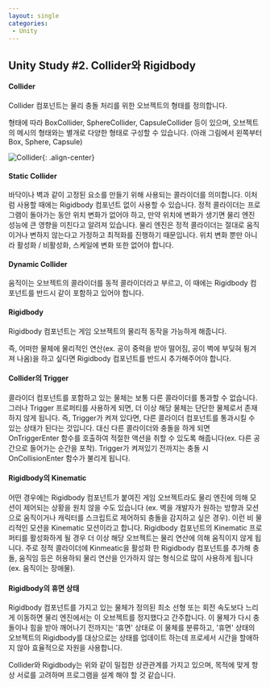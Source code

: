 ```yaml
---
layout: single
categories:
 - Unity
---
```




## Unity Study \#2. Collider와 Rigidbody

#### Collider

Collider 컴포넌트는 물리 충돌 처리를 위한 오브젝트의 형태를 정의합니다.

형태에 따라 BoxCollider, SphereCollider, CapsuleCollider 등이 있으며, 오브젝트의 메시의 형태와는 별개로 다양한 형태로 구성할 수 있습니다. (아래 그림에서 왼쪽부터 Box, Sphere, Capsule)

![Collider](https://user-images.githubusercontent.com/28036481/113551299-5fcf9100-962f-11eb-89d4-f2b085b2b8b1.jpg){: .align-center}

#### Static Collider
 바닥이나 벽과 같이 고정된 요소를 만들기 위해 사용되는 콜라이더를 의미합니다. 이처럼 사용할 때에는 Rigidbody 컴포넌트 없이 사용할 수 있습니다. 정적 콜라이더는 프로그램이 돌아가는 동안 위치 변화가 없어야 하고, 만약 위치에 변화가 생기면 물리 엔진 성능에 큰 영향을 미친다고 알려져 있습니다. 물리 엔진은 정적 콜라이더는 절대로 움직이거나 변하지 않는다고 가정하고 최적화를 진행하기 때문입니다. 위치 변화 뿐만 아니라 활성화 / 비활성화, 스케일에 변화 또한 없어야 합니다. 

#### Dynamic Collider

 움직이는 오브젝트의 콜라이더를 동적 콜라이더라고 부르고, 이 때에는 Rigidbody 컴포넌트를 반드시 같이 포함하고 있어야 합니다.



#### Rigidbody

Rigidbody 컴포넌트는 게임 오브젝트의 물리적 동작을 가능하게 해줍니다. 

즉, 어떠한 물체에 물리적인 연산(ex. 공이 중력을 받아 떨어짐, 공이 벽에 부딪혀 튕겨져 나옴)을 하고 싶다면 Rigidbody 컴포넌트를 반드시 추가해주어야 합니다.



#### Collider의 Trigger

콜라이더 컴포넌트를 포함하고 있는 물체는 보통 다른 콜라이더를 통과할 수 없습니다. 그러나 Trigger 프로퍼티를  사용하게 되면, 더 이상 해당 물체는 단단한 물체로서 존재하지 않게 됩니다. 즉, Trigger가 켜져 있다면, 다른 콜라이더 컴포넌트를 통과시킬 수 있는 상태가 된다는 것입니다. 대신 다른 콜라이더와 충돌을 하게 되면 OnTriggerEnter 함수를 호출하여 적절한 액션을 취할 수 있도록 해줍니다(ex. 다른 공간으로 들어가는 순간을 포착). Trigger가 켜져있기 전까지는 충돌 시 OnCollisionEnter 함수가 불리게 됩니다. 

#### Rigidbody의 Kinematic

어떤 경우에는 Rigidbody 컴포넌트가 붙여진 게임 오브젝트라도 물리 엔진에 의해 모션이 제어되는 상황을 원치 않을 수도 있습니다 (ex. 벽을 개발자가 원하는 방향과 모션으로 움직이거나 캐릭터를 스크립트로 제어하되 충돌을 감지하고 싶은 경우). 이런 비 물리적인 모션을 Kinematic 모션이라고 합니다. Rigidbody 컴포넌트의 Kinematic 프로퍼티를 활성화하게 될 경우 더 이상 해당 오브젝트는 물리 연산에 의해 움직이지 않게 됩니다. 주로 정적 콜라이더에 Kinmeatic을 활성화 한 Rigidbody 컴포넌트를 추가해 충돌, 움직임 등은 허용하되 물리 연산을 인가하지 않는 형식으로 많이 사용하게 됩니다 (ex. 움직이는 장애물). 

#### Rigidbody의 휴면 상태

Rigidbody 컴포넌트를 가지고 있는 물체가 정의된 최소 선형 또는 회전 속도보다 느리게 이동하면 물리 엔진에서는 이 오브젝트를 정지했다고 간주합니다. 이 물체가 다시 충돌이나 힘을 받아 깨어나기 전까지는 '휴면' 상태로 이 물체를 분류하고, '휴면' 상태의 오브젝트의 Rigidbody를 대상으로는 상태를 업데이트 하는데 프로세서 시간을 할애하지 않아 효율적으로 자원을 사용합니다.



Collider와 Rigidbody는 위와 같이 밀접한 상관관계를 가지고 있으며, 목적에 맞게 항상 서로를 고려하며 프로그램을 설계 해야 할 것 같습니다.
